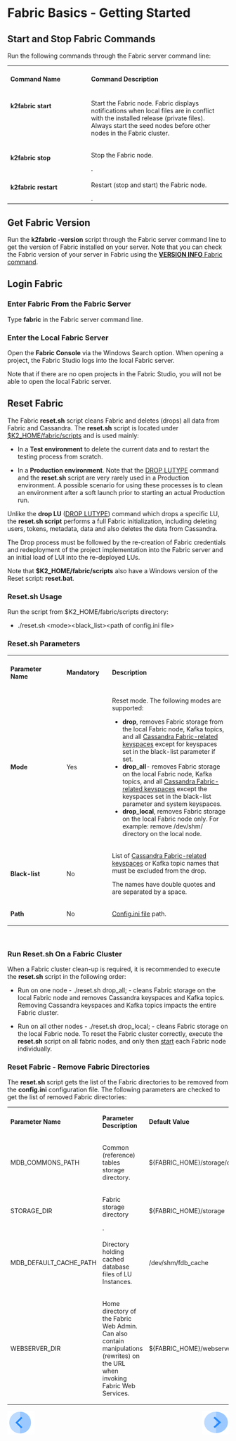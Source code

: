 # Fabric Basics - Getting Started

## Start and Stop Fabric Commands

Run the following commands through the Fabric server command line:

<table>
<tbody>
<tr>
<td width="300pxl" valign="top">
<p><h4><strong>Command Name</strong></p>
</td>
<td width="600pxl" valign="top">
<p><h4><strong>Command Description</strong></p>
</td>
</tr>
<tr>
<td width="300pxl" valign="top">
<p><h4><strong>k2fabric start</strong></p>
</td>
<td width="600pxl" valign="top">
<p>Start the Fabric node. Fabric displays notifications when local files are in conflict with the installed release (private files). 
Always start the seed nodes before other nodes in the Fabric cluster.</p>
</td>
</tr>
<tr>
<td width="300pxl" valign="top">
<p><h4><strong>k2fabric stop</strong></p>
</td>
<td width="600pxl" valign="top">
<p>Stop the Fabric node.</p>.
</td>
</tr>
<tr>
<td width="300pxl" valign="top">
<p><h4><strong>k2fabric restart</strong></p>
</td>
<td width="600pxl" valign="top">
<p>Restart (stop and start) the Fabric node.</p>.
</td>
</tr>
</tbody>
</table>


## Get Fabric Version

Run the **k2fabric -version** script through the Fabric server command line to get the version of Fabric installed on your server. Note that you can check the Fabric version of your server in Fabric using the [**VERSION INFO** Fabric command](/articles/02_fabric_architecture/04_fabric_commands.md#fabric-view).  

## Login Fabric 

### Enter Fabric From the Fabric Server

Type **fabric** in the Fabric server command line. 

### Enter the Local Fabric Server

Open the **Fabric Console** via the Windows Search option. When opening a project, the Fabric Studio logs into the local Fabric server. 

Note that if there are no open projects in the Fabric Studio, you will not be able to open the local Fabric server.

## Reset Fabric

The Fabric **reset.sh** script cleans Fabric and deletes (drops) all data from Fabric and Cassandra. The **reset.sh** script is located under [$K2_HOME/fabric/scripts](/articles/02_fabric_architecture/02_fabric_directories.md#k2_homefabricscripts) and is used mainly:

- In a **Test environment** to delete the current data and to restart the testing process from scratch.

- In a **Production environment**. Note that the [DROP LUTYPE](/articles/02_fabric_architecture/04_Fabric_Commands.md) command and the **reset.sh** script are very rarely used in a Production environment. A possible scenario for using these processes is to clean an environment after a soft launch prior to starting an actual Production run.

Unlike the **drop LU** ([DROP LUTYPE](/articles/02_fabric_architecture/04_Fabric_Commands.md)) command which drops a specific LU, the **reset.sh script** performs a full Fabric initialization, including deleting users, tokens, metadata, data and also deletes the data from Cassandra.

The Drop process must be followed by the re-creation of Fabric credentials and redeployment of the project implementation into the Fabric server and an initial load of LUI into the re-deployed LUs.

Note that **$K2_HOME/fabric/scripts** also have a Windows version of the Reset script: **reset.bat**.

### Reset.sh Usage

Run the script from $K2_HOME/fabric/scripts directory: 

<ul><li>./reset.sh &lt;mode&gt;&lt;black_list&gt;&lt;path of config.ini file&gt;</li></ul>

### Reset.sh Parameters

<table>
<tbody>
<tr>
<td width="200pxl">
<p><h4><strong>Parameter Name</strong></p>
</td>
<td width="120pxl">
<p><h4><strong>Mandatory</strong></p>
</td>
<td width="580pxl">
<p><h4><strong>Description</strong></p>
</td>
</tr>
<tr>
<td width="200pxl">
    <p><strong>Mode</strong></p>
</td>
<td width="120pxl">
<p>Yes</p>
</td>
<td width="580pxl">
    <p>Reset mode. The following modes are supported:</p>
<ul>
    <li><strong>drop</strong>, removes Fabric storage from the local Fabric node, Kafka topics, and all <a href="/articles/02_fabric_architecture/06_cassandra_keyspaces_for_fabric.md">Cassandra Fabric-related keyspaces</a> except for keyspaces set in the black-list parameter if set.</li>
    <li><strong>drop_all</strong>- removes Fabric storage on the local Fabric node, Kafka topics, and all <a href="/articles/02_fabric_architecture/06_cassandra_keyspaces_for_fabric.md">Cassandra Fabric-related keyspaces</a> except the keyspaces set in the black-list parameter and system keyspaces.</li>
    <li><strong>drop_local</strong>, removes Fabric storage on the local Fabric node only. For example: remove /dev/shm/ directory on the local node.</li>
</ul>
</td>
</tr>
<tr>
<td width="200pxl">
    <p><strong>Black-list</strong></p>
</td>
<td width="120pxl">
<p>No</p>
</td>
<td width="580pxl">
<p>List of <a href="/articles/02_fabric_architecture/06_cassandra_keyspaces_for_fabric.md">Cassandra Fabric-related keyspaces</a> or Kafka topic names that must be excluded from the drop.</p>
<p>The names have double quotes and are separated by a space.</p>
</td>
</tr>
<tr>
<td width="200pxl">
    <p><strong>Path</strong></p>
</td>
<td width="120pxl">
<p>No</p>
</td>
<td width="580pxl">
<p><a href="/articles/02_fabric_architecture/05_fabric_main_configuration_files.md#configini">Config.ini file</a> path.</p>
</td>
</tr>
</tbody>
</table>
<p>&nbsp;</p>

### Run Reset.sh On a Fabric Cluster

When a Fabric cluster clean-up is required, it is recommended to execute the **reset.sh** script in the following order:

- Run on one node - ./reset.sh drop_all; - cleans Fabric storage on the local Fabric node and removes Cassandra keyspaces and Kafka topics. Removing Cassandra keyspaces and Kafka topics impacts  the entire Fabric cluster.

- Run on all other nodes - ./reset.sh drop_local; - cleans Fabric storage on the local Fabric node. To reset the Fabric cluster correctly, execute the **reset.sh** script on all fabric nodes, and only then [start](/articles/02_fabric_architecture/03_fabric_basics_getting_started.md#k2fabric-start) each Fabric node individually.

### Reset Fabric - Remove Fabric Directories

The **reset.sh** script gets the list of the Fabric directories to be removed from the **config.ini** configuration file. The following parameters are checked to get the list of removed Fabric directories:

<table width="900pxl">
<tbody>
<tr>
<td width="250pxl">
<p><strong>Parameter Name</strong></p>
</td>
<td width="350pxl">
<p><strong>Parameter Description</strong></p>
</td>
<td width="300pxl">
<p><strong>Default Value</strong></p>
</td>
</tr>
<tr>
<td width="250pxl">
<p>MDB_COMMONS_PATH</p>
</td>
<td width="350pxl">
<p>Common (reference) tables storage directory.</p>
</td>
<td width="300pxl">
<p>${FABRIC_HOME}/storage/common</p>
</td>
</tr>
<tr>
<td width="250pxl">
<p>STORAGE_DIR</p>
</td>
<td width="350pxl">
<p>Fabric storage directory</p>.
</td>
<td width="300pxl">
<p>${FABRIC_HOME}/storage</p>
</td>
</tr>
<tr>
<td width="250pxl">
<p>MDB_DEFAULT_CACHE_PATH</p>
</td>
<td width="350pxl">
<p>Directory holding cached database files of LU Instances.</p>
</td>
<td width="300pxl">
<p>/dev/shm/fdb_cache</p>
</td>
</tr>
<tr>
<td width="250pxl;">
<p>WEBSERVER_DIR</p>
</td>
<td width="350pxl;">
<p>Home directory of the Fabric Web Admin. Can also contain manipulations (rewrites) on the URL when invoking Fabric Web Services.</p>
</td>
<td width="300pxl">
<p>${FABRIC_HOME}/webserver</p>
</td>
</tr>
</tbody>
</table>

[![Previous](/articles/images/Previous.png)](/articles/02_fabric_architecture/02_fabric_directories.md)[<img align="right" width="60" height="54" src="/articles/images/Next.png">](/articles/02_fabric_architecture/04_fabric_commands.md)



